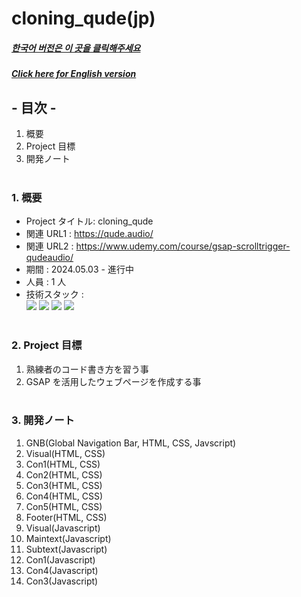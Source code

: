 # cloning_qude(jp)

##### [한국어 버전은 이 곳을 클릭해주세요](README.md)

##### [Click here for English version](README_EN.md)

## - 目次 -

1. 概要
2. Project 目標
3. 開発ノート
   </br>
   </br>

### 1. 概要

- Project タイトル: cloning_qude
- 関連 URL1 : https://qude.audio/
- 関連 URL2 : https://www.udemy.com/course/gsap-scrolltrigger-qudeaudio/
- 期間 : 2024.05.03 - 進行中
- 人員 : 1 人
- 技術スタック : </br>
  <img src="https://img.shields.io/badge/html-E34F26?style=for-the-badge&logo=html5&logoColor=white">
  <img src="https://img.shields.io/badge/css-1572B6?style=for-the-badge&logo=css3&logoColor=white">
  <img src="https://img.shields.io/badge/javascript-F7DF1E?style=for-the-badge&logo=javascript&logoColor=white">
  <img src="https://img.shields.io/badge/gsap-88CE02?style=for-the-badge&logo=greensock&logoColor=white">
  </br>
  </br>

### 2. Project 目標

1.  熟練者のコード書き方を習う事
2.  GSAP を活用したウェブページを作成する事
    </br>
    </br>

### 3. 開発ノート

1. GNB(Global Navigation Bar, HTML, CSS, Javscript)
2. Visual(HTML, CSS)
3. Con1(HTML, CSS)
4. Con2(HTML, CSS)
5. Con3(HTML, CSS)
6. Con4(HTML, CSS)
7. Con5(HTML, CSS)
8. Footer(HTML, CSS)
9. Visual(Javascript)
10. Maintext(Javascript)
11. Subtext(Javascript)
12. Con1(Javascript)
13. Con4(Javascript)
14. Con3(Javascript)
    </br>
    </br>
